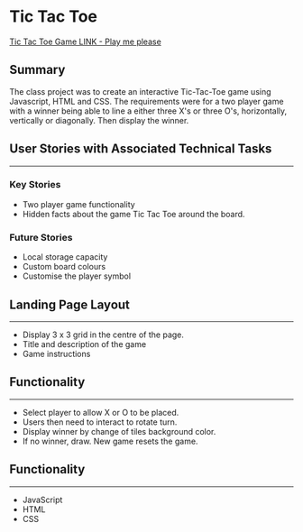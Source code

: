 
# Tic Tac Toe

[Tic Tac Toe Game LINK - Play me please](https://mchippendale.github.io/Tic-Tac-Toe-Game/)

## Summary

The class project was to create an interactive Tic-Tac-Toe game using Javascript, HTML and CSS. The requirements were for a two player game with a winner being able to line a either three X's or three O's, horizontally, vertically or diagonally. Then display the winner. 

## User Stories with Associated Technical Tasks
___

### Key Stories

* Two player game functionality 
* Hidden facts about the game Tic Tac Toe around the board. 

### Future Stories 

* Local storage capacity 
* Custom board colours 
* Customise the player symbol 

## Landing Page Layout 
___

* Display 3 x 3 grid in the centre of the page. 
* Title and description of the game
* Game instructions

## Functionality 
___

* Select player to allow X or O to be placed. 
* Users then need to interact to rotate turn. 
* Display winner by change of tiles background color. 
* If no winner, draw. New game resets the game. 

## Functionality 
___

* JavaScript
* HTML
* CSS
